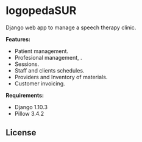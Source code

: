 # logopedaSUR

Django web app to manage a speech therapy clinic.


**Features:**

* Patient management.
* Profesional management, .
* Sessions.
* Staff and clients schedules.
* Providers and Inventory of materials.
* Customer invoicing.

**Requirements:**

* Django 1.10.3
* Pillow 3.4.2

## License
